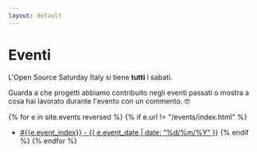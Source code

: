 ```yaml
---
layout: default
---
```


# Eventi

L'Open Source Saturday Italy si tiene **tutti** i sabati.

Guarda a che progetti abbiamo contribuito negli eventi passati o mostra a cosa
hai lavorato durante l'evento con un commento. 🤓

{% for e in site.events reversed %}
  {% if e.url != "/events/index.html" %}
  * <a href="{{ e.url }}">#{{e.event_index}} - {{ e.event_date | date: "%d/%m/%Y" }}</a>
  {% endif %}
{% endfor %}
